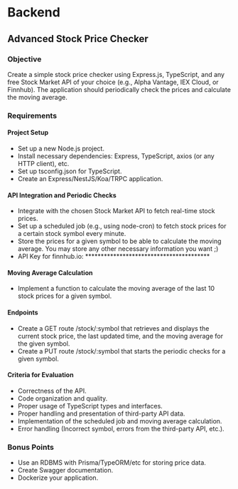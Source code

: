 # Backend

## Advanced Stock Price Checker

### Objective
Create a simple stock price checker using Express.js, TypeScript, and any free Stock Market
API of your choice (e.g., Alpha Vantage, IEX Cloud, or Finnhub). The application should
periodically check the prices and calculate the moving average.

### Requirements

#### Project Setup
- Set up a new Node.js project.
- Install necessary dependencies: Express, TypeScript, axios (or any HTTP client), etc.
- Set up tsconfig.json for TypeScript.
- Create an Express/NestJS/Koa/TRPC application.

#### API Integration and Periodic Checks
- Integrate with the chosen Stock Market API to fetch real-time stock prices.
- Set up a scheduled job (e.g., using node-cron) to fetch stock prices for a certain stock
symbol every minute.
- Store the prices for a given symbol to be able to calculate the moving average. You may
store any other necessary information you want ;)
- API Key for finnhub.io: ****************************************

#### Moving Average Calculation
- Implement a function to calculate the moving average of the last 10 stock prices for a
given symbol.

#### Endpoints
- Create a GET route /stock/:symbol that retrieves and displays the current stock price, the
last updated time, and the moving average for the given symbol.
- Create a PUT route /stock/:symbol that starts the periodic checks for a given symbol.

#### Criteria for Evaluation
- Correctness of the API.
- Code organization and quality.
- Proper usage of TypeScript types and interfaces.
- Proper handling and presentation of third-party API data.
- Implementation of the scheduled job and moving average calculation.
- Error handling (Incorrect symbol, errors from the third-party API, etc.).

### Bonus Points
- Use an RDBMS with Prisma/TypeORM/etc for storing price data.
- Create Swagger documentation.
- Dockerize your application.